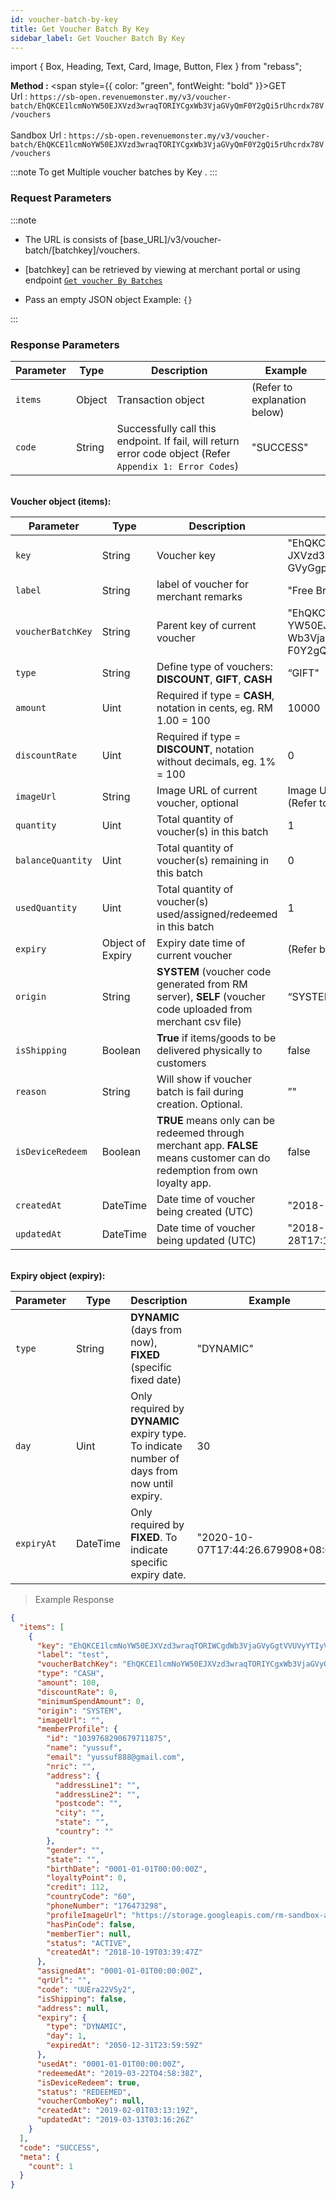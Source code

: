 ```yaml
---
id: voucher-batch-by-key
title: Get Voucher Batch By Key
sidebar_label: Get Voucher Batch By Key
---
```


import { Box, Heading, Text, Card, Image, Button, Flex } from "rebass";

**Method :** <span style={{ color: "green", fontWeight: "bold" }}>GET</span><br/>
Url : `https://sb-open.revenuemonster.my/v3/voucher-batch/EhQKCE1lcmNoYW50EJXVzd3wraqTORIYCgxWb3VjaGVyQmF0Y2gQi5rUhcrdx78V/vouchers`<br/><br/>
Sandbox Url : `https://sb-open.revenuemonster.my/v3/voucher-batch/EhQKCE1lcmNoYW50EJXVzd3wraqTORIYCgxWb3VjaGVyQmF0Y2gQi5rUhcrdx78V/vouchers`

:::note
To get Multiple voucher batches by Key .
:::

### Request Parameters

:::note

- The URL is consists of [base_URL]/v3/voucher-batch/[batchkey]/vouchers.

- [batchkey] can be retrieved by viewing at merchant portal or using endpoint [`Get voucher By Batches`](https://doc.revenuemonster.my/#get-voucher-by-batches)

- Pass an empty JSON object Example: `{}`

:::

### Response Parameters

| Parameter | Type   | Description                                                                                               | Example                      |
| --------- | ------ | --------------------------------------------------------------------------------------------------------- | ---------------------------- |
| `items`   | Object | Transaction object                                                                                        | (Refer to explanation below) |
| `code`    | String | Successfully call this endpoint. If fail, will return error code object (Refer `Appendix 1: Error Codes`) | "SUCCESS"                    |

<br/>
<strong>Voucher object (items):</strong>

| Parameter         | Type             | Description                                                                                                                | Example                                                                           |
| ----------------- | ---------------- | -------------------------------------------------------------------------------------------------------------------------- | --------------------------------------------------------------------------------- |
| `key`             | String           | Voucher key                                                                                                                | "EhQKCE1lcmNoYW50E<br/>JXVzd3wraqTORIVCgdWb3Vja<br/>GVyGgpOQWtsRWZiVmRW"          |
| `label`           | String           | label of voucher for merchant remarks                                                                                      | "Free Breakfast”                                                                  |
| `voucherBatchKey`  | String           | Parent key of current voucher                                                                                              | "EhQKCE1lcmNo<br/>YW50EJXVzd3wraqTORIYCgx<br/>Wb3VjaGVyQm<br/>F0Y2gQkvnGweaB2uQg" |
| `type`            | String           | Define type of vouchers: **DISCOUNT**, **GIFT**, **CASH**                                                                  | “GIFT"                                                                            |
| `amount`          | Uint             | Required if type = **CASH**, notation in cents, eg. RM 1.00 = 100                                                          | 10000                                                                             |
| `discountRate`    | Uint             | Required if type = **DISCOUNT**, notation without decimals, eg. 1% = 100                                                   | 0                                                                                 |
| `imageUrl`        | String           | Image URL of current voucher, optional                                                                                     | Image Url link <br/>(Refer to the below code)                                     |
| `quantity`        | Uint             | Total quantity of voucher(s) in this batch                                                                                 | 1                                                                                 |
| `balanceQuantity` | Uint             | Total quantity of voucher(s) remaining in this batch                                                                       | 0                                                                                 |
| `usedQuantity`    | Uint             | Total quantity of voucher(s) used/assigned/redeemed in this batch                                                          | 1                                                                                 |
| `expiry`          | Object of Expiry | Expiry date time of current voucher                                                                                        | (Refer below)                                                                     |
| `origin`          | String           | **SYSTEM** (voucher code generated from RM server), **SELF** (voucher code uploaded from merchant csv file)                | “SYSTEM”                                                                          |
| `isShipping`      | Boolean          | **True** if items/goods to be delivered physically to customers                                                            | false                                                                             |
| `reason`          | String           | Will show if voucher batch is fail during creation. Optional.                                                              | ”"                                                                                |
| `isDeviceRedeem`  | Boolean          | **TRUE** means only can be redeemed through merchant app. **FALSE** means customer can do redemption from own loyalty app. | false                                                                             |
| `createdAt`       | DateTime         | Date time of voucher being created (UTC)                                                                                   | "2018-06-21T11:08:00Z"                                                            |
| `updatedAt`       | DateTime         | Date time of voucher being updated (UTC)                                                                                   | "2018-09-28T17:19:44.686549977Z"                                                  |

<br/>
<strong>Expiry object (expiry):</strong>

| Parameter  | Type     | Description                                                                                 | Example                            |
| ---------- | -------- | ------------------------------------------------------------------------------------------- | ---------------------------------- |
| `type`     | String   | **DYNAMIC** (days from now), **FIXED** (specific fixed date)                                | "DYNAMIC"                          |
| `day`      | Uint     | Only required by **DYNAMIC** expiry type. To indicate number of days from now until expiry. | 30                                 |
| `expiryAt` | DateTime | Only required by **FIXED**. To indicate specific expiry date.                               | "2020-10-07T17:44:26.679908+08:00" |

> Example Response

```json
{
  "items": [
    {
      "key": "EhQKCE1lcmNoYW50EJXVzd3wraqTORIWCgdWb3VjaGVyGgtVVUVyYTIyVlN5Mg",
      "label": "test",
      "voucherBatchKey": "EhQKCE1lcmNoYW50EJXVzd3wraqTORIYCgxWb3VjaGVyQmF0Y2gQi5rUhcrdx78V",
      "type": "CASH",
      "amount": 100,
      "discountRate": 0,
      "minimumSpendAmount": 0,
      "origin": "SYSTEM",
      "imageUrl": "",
      "memberProfile": {
        "id": "1039768290679711875",
        "name": "yussuf",
        "email": "yussuf888@gmail.com",
        "nric": "",
        "address": {
          "addressLine1": "",
          "addressLine2": "",
          "postcode": "",
          "city": "",
          "state": "",
          "country": ""
        },
        "gender": "",
        "state": "",
        "birthDate": "0001-01-01T00:00:00Z",
        "loyaltyPoint": 0,
        "credit": 112,
        "countryCode": "60",
        "phoneNumber": "176473298",
        "profileImageUrl": "https://storage.googleapis.com/rm-sandbox-asset/img/avatar.png",
        "hasPinCode": false,
        "memberTier": null,
        "status": "ACTIVE",
        "createdAt": "2018-10-19T03:39:47Z"
      },
      "assignedAt": "0001-01-01T00:00:00Z",
      "qrUrl": "",
      "code": "UUEra22VSy2",
      "isShipping": false,
      "address": null,
      "expiry": {
        "type": "DYNAMIC",
        "day": 1,
        "expiredAt": "2050-12-31T23:59:59Z"
      },
      "usedAt": "0001-01-01T00:00:00Z",
      "redeemedAt": "2019-03-22T04:58:38Z",
      "isDeviceRedeem": true,
      "status": "REDEEMED",
      "voucherComboKey": null,
      "createdAt": "2019-02-01T03:13:19Z",
      "updatedAt": "2019-03-13T03:16:26Z"
    }
  ],
  "code": "SUCCESS",
  "meta": {
    "count": 1
  }
}
```
